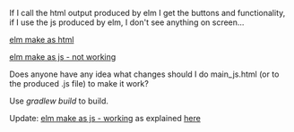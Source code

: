 If I call the html output produced by elm I get the buttons and functionality, if I use the js produced by elm, I don't see anything on screen...

[elm make as html](https://fabian20ro.github.io/elm-sample/out/main.html)

[elm make as js - not working](https://fabian20ro.github.io/elm-sample/out/main_js_not_working.html)

Does anyone have any idea what changes should I do main_js.html (or to the produced .js file) to make it work?

Use *gradlew build* to build.

Update:
[elm make as js - working](https://fabian20ro.github.io/elm-sample/out/main_js_working.html) as explained [here](https://groups.google.com/forum/#!topic/elm-discuss/KHga4wBxl68)
